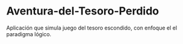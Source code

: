 # Aventura-del-Tesoro-Perdido
Aplicación que simula juego del tesoro escondido, con enfoque el el paradigma lógico.
